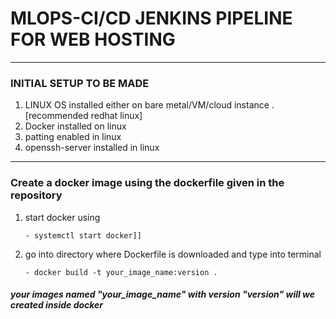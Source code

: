 # MLOPS-CI/CD JENKINS PIPELINE FOR WEB HOSTING
***

### INITIAL SETUP TO BE MADE 
1. LINUX OS installed either on bare metal/VM/cloud instance .[recommended redhat linux]
2. Docker installed on linux
3. patting enabled in linux
4. openssh-server installed in linux

***
### Create a docker image using the dockerfile given in the repository
1. start docker using 
           
       - systemctl start docker]]
2. go into directory where Dockerfile is downloaded and type into terminal
           
       - docker build -t your_image_name:version . 
##### your images named "your_image_name" with version "version" will we created inside docker



